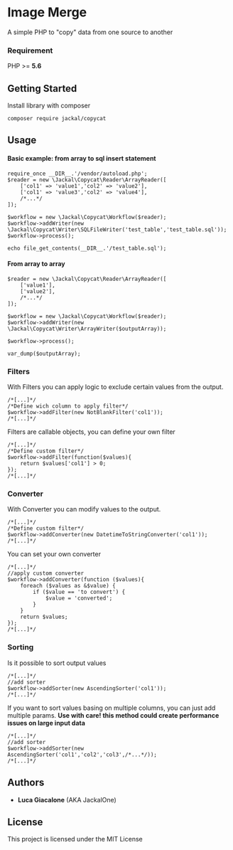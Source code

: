 # Image Merge
A simple PHP to "copy" data from one source to another

### Requirement
PHP >= **5.6**

## Getting Started
Install library with composer
```
composer require jackal/copycat
```
## Usage
#### Basic example: from array to sql insert statement
```
require_once __DIR__.'/vendor/autoload.php';
$reader = new \Jackal\Copycat\Reader\ArrayReader([
    ['col1' => 'value1','col2' => 'value2'],
    ['col1' => 'value3','col2' => 'value4'],
    /*...*/
]);

$workflow = new \Jackal\Copycat\Workflow($reader);
$workflow->addWriter(new \Jackal\Copycat\Writer\SQLFileWriter('test_table','test_table.sql'));
$workflow->process();

echo file_get_contents(__DIR__.'/test_table.sql');
```
#### From array to array
```
$reader = new \Jackal\Copycat\Reader\ArrayReader([
    ['value1'],
    ['value2'],
    /*...*/
]);

$workflow = new \Jackal\Copycat\Workflow($reader);
$workflow->addWriter(new \Jackal\Copycat\Writer\ArrayWriter($outputArray));

$workflow->process();

var_dump($outputArray);

```
### Filters
With Filters you can apply logic to exclude certain values from the output.
```
/*[...]*/
/*Define wich column to apply filter*/
$workflow->addFilter(new NotBlankFilter('col1'));
/*[...]*/
```
Filters are callable objects, you can define your own filter
```
/*[...]*/
/*Define custom filter*/
$workflow->addFilter(function($values){
    return $values['col1'] > 0;
});
/*[...]*/
```
### Converter
With Converter you can modify values to the output.
```
/*[...]*/
/*Define custom filter*/
$workflow->addConverter(new DatetimeToStringConverter('col1'));
/*[...]*/
```
You can set your own converter
```
/*[...]*/
//apply custom converter
$workflow->addConverter(function ($values){
    foreach ($values as &$value) {
        if ($value == 'to convert') {
            $value = 'converted';
        }
    }
    return $values;
});
/*[...]*/
```
### Sorting
Is it possible to sort output values
```
/*[...]*/
//add sorter
$workflow->addSorter(new AscendingSorter('col1'));
/*[...]*/
```
If you want to sort values basing on multiple columns, you can just add multiple params.
**Use with care! this method could create performance issues on large input data**
```
/*[...]*/
//add sorter
$workflow->addSorter(new AscendingSorter('col1','col2','col3',/*...*/));
/*[...]*/
```
## Authors
* **Luca Giacalone** (AKA JackalOne)

## License
This project is licensed under the MIT License